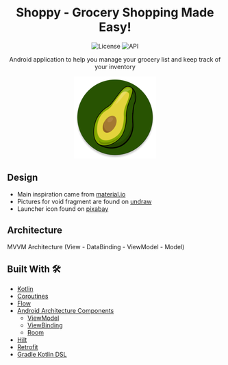 <h1 align="center">Shoppy - Grocery Shopping Made Easy!</h1>

<div align="center">

![License](https://img.shields.io/badge/License-MIT-blue.svg)
![API](https://img.shields.io/badge/API-26%2B-brightgreen.svg?style=flat)

Android application to help you manage your grocery list and keep track of your inventory

![Application icon launcher](https://github.com/marco219/Shoppy/blob/develop/app/src/main/res/mipmap-xxxhdpi/ic_launcher_round.png)

</div>

## Design

* Main inspiration came from [material.io](https://material.io/)
* Pictures for void fragment are found on [undraw](https://undraw.co/)
* Launcher icon found on [pixabay](https://pixabay.com/vectors/avocado-half-cross-section-5928508/)

## Architecture

MVVM Architecture (View - DataBinding - ViewModel - Model)

## Built With 🛠

- [Kotlin](https://kotlinlang.org/)
- [Coroutines](https://kotlinlang.org/docs/reference/coroutines-overview.html)
- [Flow](https://kotlin.github.io/kotlinx.coroutines/kotlinx-coroutines-core/kotlinx.coroutines.flow/-flow/)
- [Android Architecture Components](https://developer.android.com/topic/libraries/architecture)
  - [ViewModel](https://developer.android.com/topic/libraries/architecture/viewmodel)
  - [ViewBinding](https://developer.android.com/topic/libraries/view-binding)
  - [Room](https://developer.android.com/topic/libraries/architecture/room)
- [Hilt](https://developer.android.com/training/dependency-injection)
- [Retrofit](https://square.github.io/retrofit/)
- [Gradle Kotlin DSL](https://docs.gradle.org/current/userguide/kotlin_dsl.html)